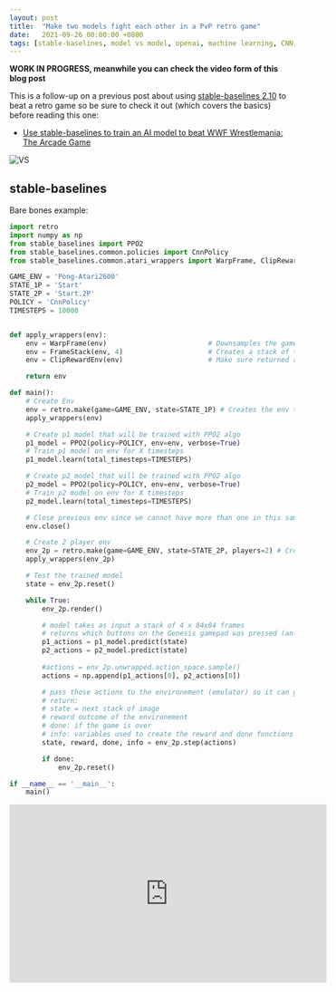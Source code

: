 ```yaml
---
layout: post
title:  "Make two models fight each other in a PvP retro game"
date:   2021-09-26 00:00:00 +0800
tags: [stable-baselines, model vs model, openai, machine learning, CNN, MLP]
---
```


**WORK IN PROGRESS, meanwhile you can check the video form of this blog post**

This is a follow-up on a previous post about using [stable-baselines 2.10](https://github.com/hill-a/stable-baselines) to beat a retro game so be sure to check it out (which covers the basics) before reading this one:
*   [Use stable-baselines to train an AI model to beat WWF Wrestlemania: The Arcade Game](Use-stable-baselines-to-train-ai-model-beat-wwf-game)

![VS](https://raw.githubusercontent.com/MatPoliquin/retro-scripts/main/vs_screenshot.png)


## stable-baselines
Bare bones example:
```python
import retro
import numpy as np
from stable_baselines import PPO2
from stable_baselines.common.policies import CnnPolicy
from stable_baselines.common.atari_wrappers import WarpFrame, ClipRewardEnv, FrameStack

GAME_ENV = 'Pong-Atari2600'
STATE_1P = 'Start'
STATE_2P = 'Start.2P'
POLICY = 'CnnPolicy'
TIMESTEPS = 10000


def apply_wrappers(env):
    env = WarpFrame(env)                         # Downsamples the game frame buffer to 84x84 greyscale pixel
    env = FrameStack(env, 4)                     # Creates a stack of the last 4 frames to encode velocity
    env = ClipRewardEnv(env)                     # Make sure returned reward from env is not out of bounds

    return env

def main():
    # Create Env
    env = retro.make(game=GAME_ENV, state=STATE_1P) # Creates the env that contains the genesis emulator
    apply_wrappers(env)

    # Create p1 model that will be trained with PPO2 algo
    p1_model = PPO2(policy=POLICY, env=env, verbose=True)
    # Train p1 model on env for X timesteps
    p1_model.learn(total_timesteps=TIMESTEPS)

    # Create p2 model that will be trained with PPO2 algo
    p2_model = PPO2(policy=POLICY, env=env, verbose=True)
    # Train p2 model on env for X timesteps
    p2_model.learn(total_timesteps=TIMESTEPS)

    # Close previous env since we cannot have more than one in this same process
    env.close()

    # Create 2 player env
    env_2p = retro.make(game=GAME_ENV, state=STATE_2P, players=2) # Creates the env that contains the genesis emulator
    apply_wrappers(env_2p)

    # Test the trained model
    state = env_2p.reset()

    while True:
        env_2p.render()

        # model takes as input a stack of 4 x 84x84 frames
        # returns which buttons on the Genesis gamepad was pressed (an array of 12 bools)
        p1_actions = p1_model.predict(state)
        p2_actions = p2_model.predict(state)
        
        #actions = env_2p.unwrapped.action_space.sample()
        actions = np.append(p1_actions[0], p2_actions[0])

        # pass those actions to the environement (emulator) so it can generate the next frame
        # return:
        # state = next stack of image
        # reward outcome of the environement
        # done: if the game is over
        # info: variables used to create the reward and done functions (for debugging)
        state, reward, done, info = env_2p.step(actions)

        if done:
            env_2p.reset()

if __name__ == '__main__':
    main()
```

<iframe width="560" height="315" src="https://www.youtube.com/embed/rq0VWBVRUWk" title="YouTube video player" frameborder="0" allow="accelerometer; autoplay; clipboard-write; encrypted-media; gyroscope; picture-in-picture" allowfullscreen></iframe>

